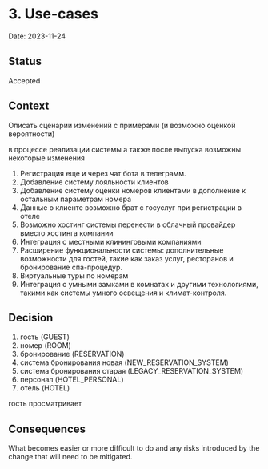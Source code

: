 # 3. Use-cases

Date: 2023-11-24

## Status

Accepted

## Context

Описать сценарии изменений с примерами (и возможно оценкой вероятности)

в процессе реализации системы а также после выпуска возможны некоторые изменения
1. Регистрация еще и через чат бота в телеграмм.
2. Добавление систему лояльности клиентов
3. Добавление систему оценки номеров клиентами в дополнение к остальным параметрам номера
4. Данные о клиенте возможно брат с госуслуг при регистрации в отеле
5. Возможно хостинг системы перенести в облачный провайдер вместо хостинга компании
6. Интеграция с местными клининговыми компаниями
7. Расширение функциональности системы: дополнительные возможности для гостей, такие как заказ услуг, ресторанов и бронирование спа-процедур.
8. Виртуальные туры по номерам
9. Интеграция с умными замками в комнатах и другими технологиями, такими как системы умного освещения и климат-контроля.

## Decision



1. гость (GUEST)
2. номер (ROOM)
3. бронирование (RESERVATION)
4. система бронирования новая (NEW_RESERVATION_SYSTEM)
5. система бронирования старая (LEGACY_RESERVATION_SYSTEM)
6. персонал (HOTEL_PERSONAL)
7. отель (HOTEL)

гость просматривает 

## Consequences

What becomes easier or more difficult to do and any risks introduced by the change that will need to be mitigated.
